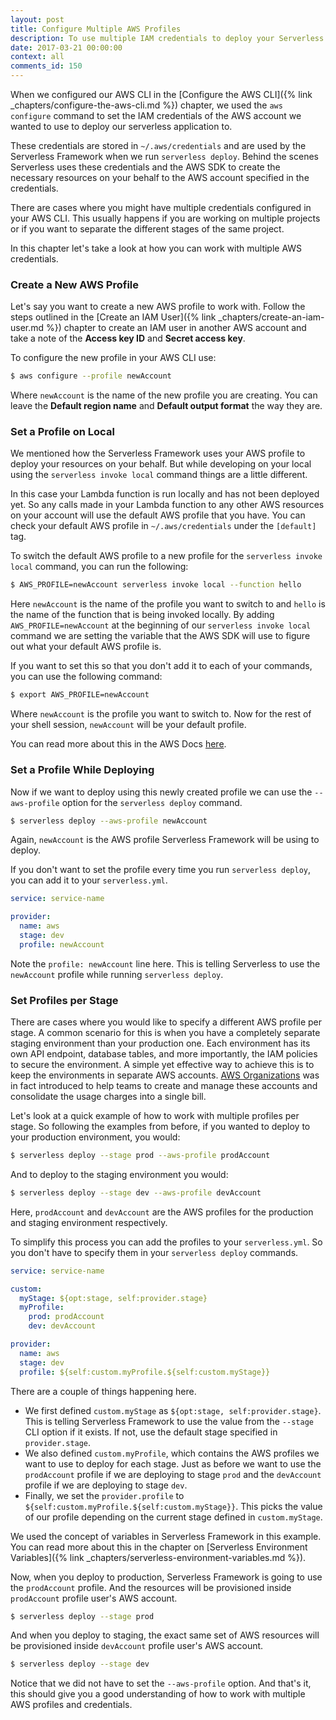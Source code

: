 ```yaml
---
layout: post
title: Configure Multiple AWS Profiles
description: To use multiple IAM credentials to deploy your Serverless application you need to create a new AWS CLI profile. On local set the default AWS profile using the AWS_PROFILE bash variable. To deploy using your new profile use the "--aws-profile" option for the "serverless deploy" command. Alternatively, you can use the "profile:" setting in your serverless.yml.
date: 2017-03-21 00:00:00
context: all
comments_id: 150
---
```


When we configured our AWS CLI in the [Configure the AWS CLI]({% link _chapters/configure-the-aws-cli.md %}) chapter, we used the `aws configure` command to set the IAM credentials of the AWS account we wanted to use to deploy our serverless application to.

These credentials are stored in `~/.aws/credentials` and are used by the Serverless Framework when we run `serverless deploy`. Behind the scenes Serverless uses these credentials and the AWS SDK to create the necessary resources on your behalf to the AWS account specified in the credentials.

There are cases where you might have multiple credentials configured in your AWS CLI. This usually happens if you are working on multiple projects or if you want to separate the different stages of the same project.

In this chapter let's take a look at how you can work with multiple AWS credentials.

### Create a New AWS Profile

Let's say you want to create a new AWS profile to work with. Follow the steps outlined in the [Create an IAM User]({% link _chapters/create-an-iam-user.md %}) chapter to create an IAM user in another AWS account and take a note of the **Access key ID** and **Secret access key**.

To configure the new profile in your AWS CLI use:

``` bash
$ aws configure --profile newAccount
```

Where `newAccount` is the name of the new profile you are creating. You can leave the **Default region name** and **Default output format** the way they are.


### Set a Profile on Local

We mentioned how the Serverless Framework uses your AWS profile to deploy your resources on your behalf. But while developing on your local using the `serverless invoke local` command things are a little different.

In this case your Lambda function is run locally and has not been deployed yet. So any calls made in your Lambda function to any other AWS resources on your account will use the default AWS profile that you have. You can check your default AWS profile in `~/.aws/credentials` under the `[default]` tag.

To switch the default AWS profile to a new profile for the `serverless invoke local` command, you can run the following:

``` bash
$ AWS_PROFILE=newAccount serverless invoke local --function hello
```

Here `newAccount` is the name of the profile you want to switch to and `hello` is the name of the function that is being invoked locally. By adding `AWS_PROFILE=newAccount` at the beginning of our `serverless invoke local` command we are setting the variable that the AWS SDK will use to figure out what your default AWS profile is.

If you want to set this so that you don't add it to each of your commands, you can use the following command:

``` bash
$ export AWS_PROFILE=newAccount
```

Where `newAccount` is the profile you want to switch to. Now for the rest of your shell session, `newAccount` will be your default profile.

You can read more about this in the AWS Docs [here](http://docs.aws.amazon.com/cli/latest/userguide/cli-multiple-profiles.html).


### Set a Profile While Deploying

Now if we want to deploy using this newly created profile we can use the `--aws-profile` option for the `serverless deploy` command.

``` bash
$ serverless deploy --aws-profile newAccount
```

Again, `newAccount` is the AWS profile Serverless Framework will be using to deploy.

If you don't want to set the profile every time you run `serverless deploy`, you can add it to your `serverless.yml`.

``` yml
service: service-name

provider:
  name: aws
  stage: dev
  profile: newAccount
```

Note the `profile: newAccount` line here. This is telling Serverless to use the `newAccount` profile while running `serverless deploy`.


### Set Profiles per Stage

There are cases where you would like to specify a different AWS profile per stage. A common scenario for this is when you have a completely separate staging environment than your production one. Each environment has its own API endpoint, database tables, and more importantly, the IAM policies to secure the environment. A simple yet effective way to achieve this is to keep the environments in separate AWS accounts. [AWS Organizations](https://aws.amazon.com/organizations/) was in fact introduced to help teams to create and manage these accounts and consolidate the usage charges into a single bill.

Let's look at a quick example of how to work with multiple profiles per stage. So following the examples from before, if you wanted to deploy to your production environment, you would:

``` bash
$ serverless deploy --stage prod --aws-profile prodAccount
```

And to deploy to the staging environment you would:

``` bash
$ serverless deploy --stage dev --aws-profile devAccount
```

Here, `prodAccount` and `devAccount` are the AWS profiles for the production and staging environment respectively.

To simplify this process you can add the profiles to your `serverless.yml`. So you don't have to specify them in your `serverless deploy` commands.

``` yml
service: service-name

custom:
  myStage: ${opt:stage, self:provider.stage}
  myProfile:
    prod: prodAccount
    dev: devAccount

provider:
  name: aws
  stage: dev
  profile: ${self:custom.myProfile.${self:custom.myStage}}
```

There are a couple of things happening here.

- We first defined `custom.myStage` as `${opt:stage, self:provider.stage}`. This is telling Serverless Framework to use the value from the `--stage` CLI option if it exists. If not, use the default stage specified in `provider.stage`.
- We also defined `custom.myProfile`, which contains the AWS profiles we want to use to deploy for each stage. Just as before we want to use the `prodAccount` profile if we are deploying to stage `prod` and the `devAccount` profile if we are deploying to stage `dev`.
- Finally, we set the `provider.profile` to `${self:custom.myProfile.${self:custom.myStage}}`. This picks the value of our profile depending on the current stage defined in `custom.myStage`.

We used the concept of variables in Serverless Framework in this example. You can read more about this in the chapter on [Serverless Environment Variables]({% link _chapters/serverless-environment-variables.md %}).

Now, when you deploy to production, Serverless Framework is going to use the `prodAccount` profile. And the resources will be provisioned inside `prodAccount` profile user's AWS account.

``` bash
$ serverless deploy --stage prod
```

And when you deploy to staging, the exact same set of AWS resources will be provisioned inside `devAccount` profile user's AWS account.

``` bash
$ serverless deploy --stage dev
```

Notice that we did not have to set the `--aws-profile` option. And that's it, this should give you a good understanding of how to work with multiple AWS profiles and credentials.
